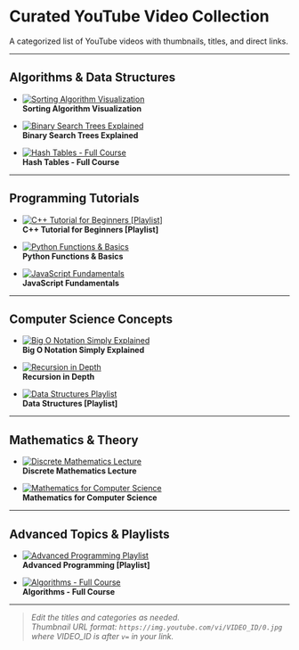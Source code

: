 # Curated YouTube Video Collection

A categorized list of YouTube videos with thumbnails, titles, and direct links.

---

## Algorithms & Data Structures

- [![Sorting Algorithm Visualization](https://img.youtube.com/vi/kYB8IZa5AuE/0.jpg)](https://www.youtube.com/watch?v=kYB8IZa5AuE)  
  **Sorting Algorithm Visualization**

- [![Binary Search Trees Explained](https://img.youtube.com/vi/PjUY128E5zY/0.jpg)](https://www.youtube.com/watch?v=PjUY128E5zY)  
  **Binary Search Trees Explained**

- [![Hash Tables - Full Course](https://img.youtube.com/vi/irv5CbKdHOc/0.jpg)](https://www.youtube.com/watch?v=irv5CbKdHOc)  
  **Hash Tables - Full Course**

---

## Programming Tutorials

- [![C++ Tutorial for Beginners [Playlist]](https://img.youtube.com/vi/J7DzL2_Na80/0.jpg)](https://www.youtube.com/watch?v=J7DzL2_Na80&list=PLE7DDD91010BC51F8)  
  **C++ Tutorial for Beginners [Playlist]**

- [![Python Functions & Basics](https://img.youtube.com/vi/D_G9Yk63oCA/0.jpg)](https://www.youtube.com/watch?v=D_G9Yk63oCA)  
  **Python Functions & Basics**

- [![JavaScript Fundamentals](https://img.youtube.com/vi/g-Uy1UdoAUY/0.jpg)](https://www.youtube.com/watch?v=g-Uy1UdoAUY)  
  **JavaScript Fundamentals**

---

## Computer Science Concepts

- [![Big O Notation Simply Explained](https://img.youtube.com/vi/Ts3o2I8_Mxc/0.jpg)](https://www.youtube.com/watch?v=Ts3o2I8_Mxc)  
  **Big O Notation Simply Explained**

- [![Recursion in Depth](https://img.youtube.com/vi/_o1EVaLMF74/0.jpg)](https://www.youtube.com/watch?v=_o1EVaLMF74&t=93s)  
  **Recursion in Depth**

- [![Data Structures Playlist](https://img.youtube.com/vi/R7pMHqIIdbc/0.jpg)](https://www.youtube.com/watch?v=R7pMHqIIdbc&list=PL8yHsr3EFj52EKVgPi-p50fRP2_SbG2oi)  
  **Data Structures [Playlist]**

---

## Mathematics & Theory

- [![Discrete Mathematics Lecture](https://img.youtube.com/vi/k7Wvw4eQ0Tc/0.jpg)](https://www.youtube.com/watch?v=k7Wvw4eQ0Tc)  
  **Discrete Mathematics Lecture**

- [![Mathematics for Computer Science](https://img.youtube.com/vi/mH0oCDa74tE/0.jpg)](https://www.youtube.com/watch?v=mH0oCDa74tE)  
  **Mathematics for Computer Science**

---

## Advanced Topics & Playlists

- [![Advanced Programming Playlist](https://img.youtube.com/vi/VdLhQs_y_E8/0.jpg)](https://www.youtube.com/watch?v=VdLhQs_y_E8&list=PLelIK3uylPMGzHBuR3hLMHrYfMqWWsmx5&index=22)  
  **Advanced Programming [Playlist]**

- [![Algorithms - Full Course](https://img.youtube.com/vi/mvmuCPvRoWQ/0.jpg)](https://www.youtube.com/watch?v=mvmuCPvRoWQ&t=469s)  
  **Algorithms - Full Course**

---

> _Edit the titles and categories as needed.  
> Thumbnail URL format: `https://img.youtube.com/vi/VIDEO_ID/0.jpg` where VIDEO_ID is after `v=` in your link._
